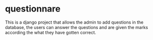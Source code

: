 # questionnare
This is a django project that allows the admin to add questions in the database, the users can answer the questions and are given the marks according the what they have gotten correct. 
